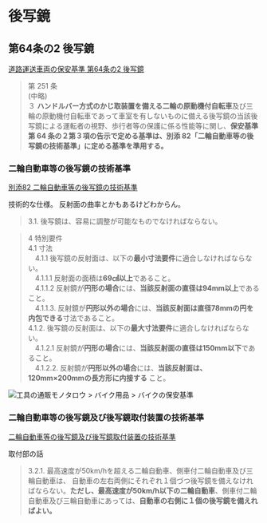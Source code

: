 # 後写鏡
## 第64条の2 後写鏡
[道路運送車両の保安基準 第64条の2 後写鏡](https://www.mlit.go.jp/common/000187708.pdf)
> 第 251 条  
(中略)  
３ **ハンドルバー方式のかじ取装置を備える二輪の原動機付自転車**及び三輪の原動機付自転車であって車室を有しないものに備える後写鏡の当該後写鏡による運転者の視野、歩行者等の保護に係る性能等に関し、**保安基準第 64 条の２第３項の告示で定める基準は、別添 82「二輪自動車等の後写鏡の技術基準」に定める基準を準用する。**

### 二輪自動車等の後写鏡の技術基準
[別添82 二輪自動車等の後写鏡の技術基準](https://www.mlit.go.jp/common/000190498.pdf)

技術的な仕様。
反射面の曲率とかもあるけどわからん。
> 3.1. 後写鏡は、容易に調整が可能なものでなければならない。  

> 4 特別要件 <br>
4.1 寸法 <br>
　4.1.1 後写鏡の反射面は、以下の**最小寸法要件**に適合しなければならない。 <br>
　4.1.1.1 反射面の面積は**69㎠以上**であること。 <br>
　4.1.1.2 反射鏡が**円形の場合**には、**当該反射面の直径は94mm以上**であること。 <br>
　4.1.1.3. 反射鏡が**円形以外の場合**には、**当該反射面は直径78mmの円を内包できる**寸法であること。 <br>
4.1.2. 後写鏡の反射面は、以下の**最大寸法要件**に適合しなければならない。 <br>
　4.1.2.1 反射鏡が**円形の場合**には、**当該反射面の直径は150mm以下**であること。 <br>
　4.1.2.2. 反射鏡が**円形以外の場合**には、**当該反射面は、120mm×200mmの長方形に内接する** こと。 <br>

![工具の通販モノタロウ > バイク用品 > バイクの保安基準](https://jp.images-monotaro.com/pages/productinfo/bike_standard/bike_standard01.gif)

### 二輪自動車等の後写鏡及び後写鏡取付装置の技術基準
[二輪自動車等の後写鏡及び後写鏡取付装置の技術基準](https://www.mlit.go.jp/common/000190499.pdf)  

取付部の話
> 3.2.1. 最高速度が50km/hを超える二輪自動車、側車付二輪自動車及び三輪自動車は、
自動車の左右両側にそれぞれ１個づつ後写鏡を備えなければならない。**ただし、最高速度が50km/h以下の二輪自動車**、側車付二輪自動車及び三輪自動車にあっては、**自動車の右側に１個の後写鏡を備えればよい。**
